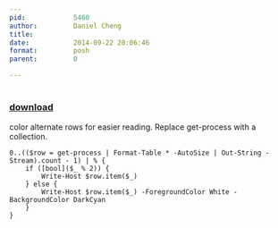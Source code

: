 ```yaml
---
pid:            5460
author:         Daniel Cheng
title:          
date:           2014-09-22 20:06:46
format:         posh
parent:         0

---
```


# 

### [download](//scripts/5460.ps1)

color alternate rows for easier reading. Replace get-process with a collection.

```posh
0..(($row = get-process | Format-Table * -AutoSize | Out-String -Stream).count - 1) | % {
    if ([bool]($_ % 2)) {
        Write-Host $row.item($_)
    } else {
        Write-Host $row.item($_) -ForegroundColor White -BackgroundColor DarkCyan        
    }
}
```
